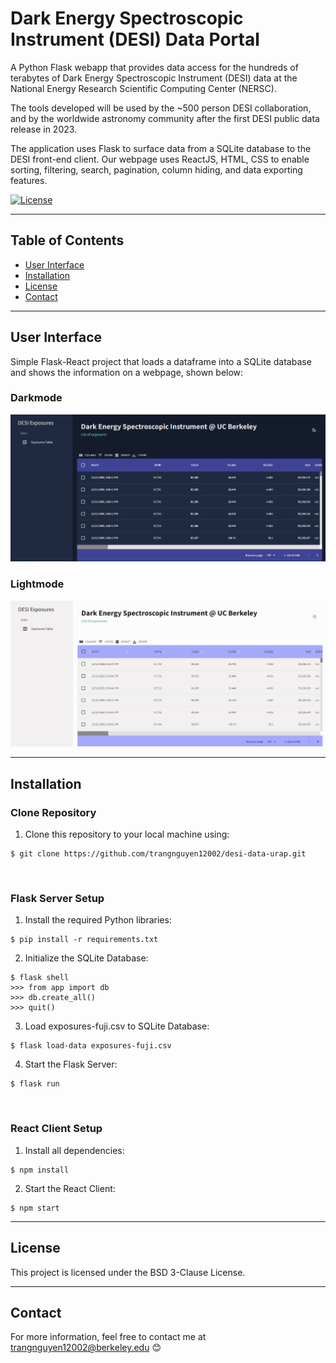 # Dark Energy Spectroscopic Instrument (DESI) Data Portal 

A Python Flask webapp that provides data access for the hundreds of terabytes of Dark Energy Spectroscopic Instrument (DESI) data at the National Energy Research Scientific Computing Center (NERSC).

The tools developed will be used by the ~500 person DESI collaboration, and by the worldwide astronomy community after the first DESI public data release in 2023.

The application uses Flask to surface data from a SQLite database to the DESI front-end client. Our webpage uses ReactJS, HTML, CSS to enable sorting, filtering, search, pagination, column hiding, and data exporting features.


[![License](https://img.shields.io/badge/license-BSD%203--Clause-blue)](https://opensource.org/licenses/BSD-3-Clause)

---

## Table of Contents

- [User Interface](#user-interface)
- [Installation](#installation)
- [License](#license)
- [Contact](#contact)

---

## **User Interface**

Simple Flask-React project that loads a dataframe into a SQLite database and shows the information on a webpage, shown below:  

### Darkmode

![Darkmode](assets/darkmodeFULL.png "Darkmode version")

### Lightmode 

![Lightmode](assets/lightmodeFULL.png "Lightmode version")


---

## **Installation**

### Clone Repository 

1. Clone this repository to your local machine using:

```
$ git clone https://github.com/trangnguyen12002/desi-data-urap.git
```
<br>

### Flask Server Setup


1. Install the required Python libraries:

```
$ pip install -r requirements.txt
```

2. Initialize the SQLite Database:

```
$ flask shell
>>> from app import db 
>>> db.create_all()
>>> quit()
```
3. Load exposures-fuji.csv to SQLite Database:

```
$ flask load-data exposures-fuji.csv
```

4. Start the Flask Server:

```
$ flask run 
```
<br>

### React Client Setup 

1. Install all dependencies:

```
$ npm install 
```

2. Start the React Client:

```
$ npm start
``` 

---

## **License**

This project is licensed under the BSD 3-Clause License. 

--- 

## **Contact**

For more information, feel free to contact me at trangnguyen12002@berkeley.edu :blush:
